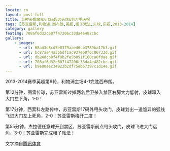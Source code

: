 ```yaml
---
locate: cn
layout: post-full
title: 苏神带帽魔鬼步伐&超远头球&剪刀手庆祝
tags: [苏亚雷斯,利物浦,西布朗,英超,帽子戏法,头球,庆祝,2013-2014]
category: gallery
featimg: 708af6d32c607f47206c33da4e482cbc
gallery:
    - images:
      - url: 68a43d8cd5e0379aae46cb3789ba17b3.gif
      - url: bc87ae44a3bbdf1ac937eb0f6c06733d.gif
      - url: db24dcb0f4f8b2fe5b891f160ca0fdae.gif
      - url: 708af6d32c607f47206c33da4e482cbc.gif
      - url: b9e80eec34922b2df75eb57397c1d14e.gif
---
```


2013-2014赛季英超第9轮，利物浦主场4-1完胜西布朗。

第12分钟，图雷传球，苏亚雷斯过掉两名后卫杀入禁区右脚大力低射，皮球窜入大门左下角，1-0！

第17分钟，西索科左路传中，苏亚雷斯17码外甩头攻门，皮球划出一道诡异的弧线飞进大门左上死角，2-0！苏亚雷斯梅开二度！

第55分钟，杰拉德任意球开到禁区，苏亚雷斯前点甩头攻门，皮球飞进大门远角，3-0！苏亚雷斯完成帽子戏法！

文字摘自[腾讯体育](http://sports.qq.com/a/20131026/007230.htm)
